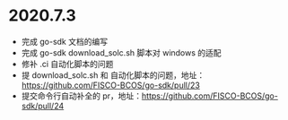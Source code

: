 # 2020.7.3

- 完成 go-sdk 文档的编写
- 完成 go-sdk download_solc.sh 脚本对 windows 的适配
- 修补 .ci 自动化脚本的问题
- 提 download_solc.sh 和 自动化脚本的问题，地址：https://github.com/FISCO-BCOS/go-sdk/pull/23
- 提交命令行自动补全的 pr，地址：https://github.com/FISCO-BCOS/go-sdk/pull/24